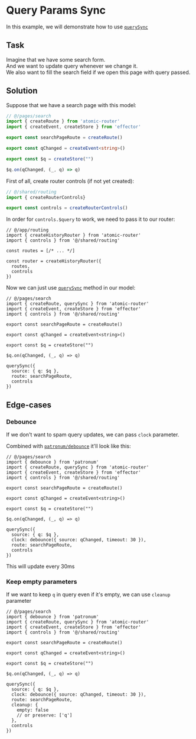 # Query Params Sync

In this example, we will demonstrate how to use [`querySync`](/api/query-sync)

## Task

Imagine that we have some search form.  
And we want to update query whenever we change it.  
We also want to fill the search field if we open this page with query passed.

## Solution

Suppose that we have a search page with this model:

```ts
// @/pages/search
import { createRoute } from 'atomic-router'
import { createEvent, createStore } from 'effector'

export const searchPageRoute = createRoute()

export const qChanged = createEvent<string>()

export const $q = createStore("")

$q.on(qChanged, (_, q) => q)
```

First of all, create router controls (if not yet created):

```ts
// @/shared/routing
import { createRouterControls} 

export const controls = createRouterControls()
```

In order for `controls.$query` to work, we need to pass it to our router:

```ts{3,9}
// @/app/routing
import { createHistoryRouter } from 'atomic-router'
import { controls } from '@/shared/routing'

const routes = [/* ... */]

const router = createHistoryRouter({
  routes,
  controls
})
```

Now we can just use [`querySync`](/api/query-sync) method in our model:

```ts{2,4,14-18}
// @/pages/search
import { createRoute, querySync } from 'atomic-router'
import { createEvent, createStore } from 'effector'
import { controls } from '@/shared/routing'

export const searchPageRoute = createRoute()

export const qChanged = createEvent<string>()

export const $q = createStore("")

$q.on(qChanged, (_, q) => q)

querySync({
  source: { q: $q },
  route: searchPageRoute,
  controls
})
```

## Edge-cases

### Debounce

If we don't want to spam query updates, we can pass `clock` parameter.

Combined with [`patronum/debounce`](https://patronum.effector.dev/methods/debug/) it'll look like this:

```ts{2,17}
// @/pages/search
import { debounce } from 'patronum'
import { createRoute, querySync } from 'atomic-router'
import { createEvent, createStore } from 'effector'
import { controls } from '@/shared/routing'

export const searchPageRoute = createRoute()

export const qChanged = createEvent<string>()

export const $q = createStore("")

$q.on(qChanged, (_, q) => q)

querySync({
  source: { q: $q },
  clock: debounce({ source: qChanged, timeout: 30 }),
  route: searchPageRoute,
  controls
})
```

This will update every 30ms

### Keep empty parameters

If we want to keep `q` in query even if it's empty, we can use `cleanup` parameter

```ts{19-22}
// @/pages/search
import { debounce } from 'patronum'
import { createRoute, querySync } from 'atomic-router'
import { createEvent, createStore } from 'effector'
import { controls } from '@/shared/routing'

export const searchPageRoute = createRoute()

export const qChanged = createEvent<string>()

export const $q = createStore("")

$q.on(qChanged, (_, q) => q)

querySync({
  source: { q: $q },
  clock: debounce({ source: qChanged, timeout: 30 }),
  route: searchPageRoute,
  cleanup: {
    empty: false
    // or preserve: ['q']
  },
  controls
})
```
